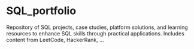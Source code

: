 # SQL_portfolio
Repository of SQL projects, case studies, platform solutions, and learning resources to enhance SQL skills through practical applications. Includes content from LeetCode, HackerRank, …
